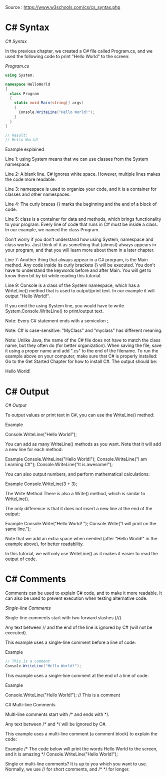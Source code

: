 

Source : https://www.w3schools.com/cs/cs_syntax.php

# C# Syntax

*C# Syntax* 

In the previous chapter, we created a C# file called Program.cs, and we used the following code to print "Hello World" to the screen:

*Program.cs*

```cs
using System;

namespace HelloWorld
{
  class Program
  {
    static void Main(string[] args)
    {
      Console.WriteLine("Hello World!");    
    }
  }
}

// Result:
// Hello World!

```

Example explained

Line 1: using System means that we can use classes from the System namespace.

Line 2: A blank line. C# ignores white space. However, multiple lines makes the code more readable.

Line 3: namespace is used to organize your code, and it is a container for classes and other namespaces.

Line 4: The curly braces {} marks the beginning and the end of a block of code.

Line 5: class is a container for data and methods, which brings functionality to your program. Every line of code that runs in C# must be inside a class. In our example, we named the class Program.

Don't worry if you don't understand how using System, namespace and class works. Just think of it as something that (almost) always appears in your program, and that you will learn more about them in a later chapter.

Line 7: Another thing that always appear in a C# program, is the Main method. Any code inside its curly brackets {} will be executed. You don't have to understand the keywords before and after Main. You will get to know them bit by bit while reading this tutorial.

Line 9: Console is a class of the System namespace, which has a WriteLine() method that is used to output/print text. In our example it will output "Hello World!".

If you omit the using System line, you would have to write System.Console.WriteLine() to print/output text.

Note: Every C# statement ends with a semicolon ;.

Note: C# is case-sensitive: "MyClass" and "myclass" has different meaning.

Note: Unlike Java, the name of the C# file does not have to match the class name, but they often do (for better organization). When saving the file, save it using a proper name and add ".cs" to the end of the filename. To run the example above on your computer, make sure that C# is properly installed: Go to the Get Started Chapter for how to install C#. The output should be:

Hello World!


# C# Output

*C# Output* 

To output values or print text in C#, you can use the WriteLine() method:

Example

Console.WriteLine("Hello World!");

You can add as many WriteLine() methods as you want. Note that it will add a new line for each method:

Example
Console.WriteLine("Hello World!");
Console.WriteLine("I am Learning C#");
Console.WriteLine("It is awesome!");

You can also output numbers, and perform mathematical calculations:

Example
Console.WriteLine(3 + 3);

The Write Method
There is also a Write() method, which is similar to WriteLine().

The only difference is that it does not insert a new line at the end of the output:

Example
Console.Write("Hello World! ");
Console.Write("I will print on the same line.");

Note that we add an extra space when needed (after "Hello World!" in the example above), for better readability.

In this tutorial, we will only use WriteLine() as it makes it easier to read the output of code.

# C# Comments

Comments can be used to explain C# code, and to make it more readable. It can also be used to prevent execution when testing alternative code.

*Single-line Comments*

Single-line comments start with two forward slashes (//).

Any text between // and the end of the line is ignored by C# (will not be executed).

This example uses a single-line comment before a line of code:

Example

```cs
// This is a comment
Console.WriteLine("Hello World!");

```

This example uses a single-line comment at the end of a line of code:

Example

Console.WriteLine("Hello World!");  // This is a comment

C# Multi-line Comments

Multi-line comments start with /* and ends with */.

Any text between /* and */ will be ignored by C#.

This example uses a multi-line comment (a comment block) to explain the code:

Example
/* The code below will print the words Hello World
to the screen, and it is amazing */
Console.WriteLine("Hello World!"); 

Single or multi-line comments?
It is up to you which you want to use. Normally, we use // for short comments, and /* */ for longer.